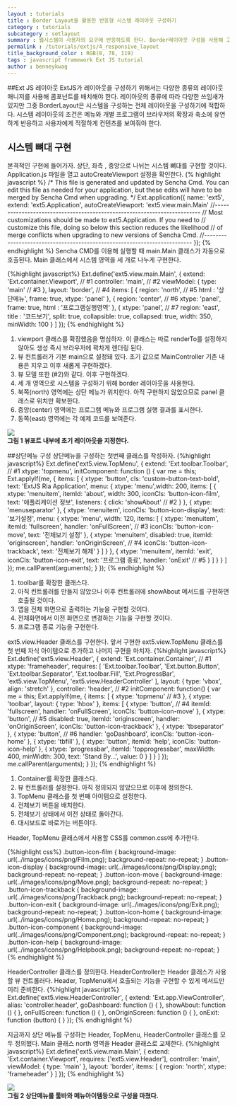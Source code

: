 ```yaml
---
layout : tutorials
title : Border Layout을 활용한 반응형 시스템 레이아웃 구성하기
category : tutorials
subcategory : setlayout
summary : 웹시스템이 사용자의 요구에 반응하도록 한다. Border레이아웃 구성을 사용해 고정 영역과 확장영역이 어떻게 반응하는지 알아본다.  
permalink : /tutorials/extjs/4_responsive_layout
title_background_color : RGB(8, 78, 119)
tags : javascript framework Ext JS tutorial
author : benneykwag
---
```

##Ext JS 레이아웃
ExtJS가 레이아웃을 구성하기 위해서는 다양한 종류의 레이아웃 매니저를 사용해 콤포넌트를 배치해야 한다.
레이아웃의 종류에 따라 다양한 쓰임새가 있지만 그중 BorderLayout은 시스템을 구성하는 전체 레이아웃을 구성하기에
적합하다. 시스템 레이아웃의 조건은 메뉴와 개별 프로그램이 브라우저의 확장과 축소에 유연하게 반응하고 사용자에게
적절하게 컨텐츠를 보여줘야 한다.

## 시스템 뼈대 구현
본격적인 구현에 들어가자. 상단, 좌측 , 중앙으로 나뉘는 시스템 뼈대를 구현할 것이다. Application.js 파일을 열고 autoCreateViewport 설정을 확인한다.
{% highlight javascript %}
/*
This file is generated and updated by Sencha Cmd. You can edit this file as
needed for your application, but these edits will have to be merged by
Sencha Cmd when upgrading.
*/
Ext.application({
name: 'ext5',
extend: 'ext5.Application',
autoCreateViewport: 'ext5.view.main.Main'
//-------------------------------------------------------------------------
// Most customizations should be made to ext5.Application. If you need to
// customize this file, doing so below this section reduces the likelihood
// of merge conflicts when upgrading to new versions of Sencha Cmd.
//-------------------------------------------------------------------------
});
{% endhighlight %}
Sencha CMD를 이용해 실행할 때 main.Main 클래스가 자동으로 호출된다. Main 클래스에서 시스템 영역을 세 개로 나누게 구현한다.

{%highlight javascript%}
Ext.define('ext5.view.main.Main', {
    extend: 'Ext.container.Viewport', // #1
    controller: 'main', // #2
    viewModel: {
        type: 'main' // #3
    },
    layout: 'border', // #4
    items: [
        {
            region: 'north', // #5
            html : '상단메뉴',
            frame: true,
            xtype: 'panel'
        },
        {
            region: 'center', // #6
            xtype: 'panel',
            frame: true,
            html : '프로그램실행영역'
        },
        {
            xtype: 'panel', // #7
            region: 'east',
            title : '코드보기',
            split: true,
            collapsible: true,
            collapsed: true,
            width: 350,
            minWidth: 100
        }
    ]
});
{% endhighlight %}
1. viewport 클래스를 확장했음을 명심하자. 이 클래스는 따로 renderTo를 설정하지 않아도 생성 즉시 브라우저에 꽉차게 렌더링 된다.
2. 뷰 컨트롤러가 기본 main으로 설정돼 있다. 초기 값으로 MainController 기존 내용은 지우고 이후 새롭게 구현하겠다.
3. 뷰 모델 또한 (#2)와 같다. 이후 구현하겠다.
4. 세 개 영역으로 시스템을 구성하기 위해 border 레이아웃을 사용한다.
5. 북쪽(north) 영역에는 상단 메뉴가 위치한다. 아직 구현하지 않았으므로 panel 클래스로 위치만 확보한다.
6. 중앙(center) 영역에는 프로그램 메뉴와 프로그램 실행 결과를 표시한다.
7. 동쪽(east) 영역에는 각 예제 코드를 보여준다.

![](imgs/img01.png)<br>
**그림 1 뷰포트 내부에 초기 레이아웃을 지정한다.**

##상단메뉴 구성
상단메뉴을 구성하는 첫번째 클래스를 작성하자.
{%highlight javascript%}
Ext.define('ext5.view.TopMenu', {
    extend: 'Ext.toolbar.Toolbar', // #1
    xtype: 'topmenu',
    initComponent: function () {
        var me = this;
        Ext.applyIf(me, {
            items: [
                {
                    xtype: 'button',
                    cls: 'custom-button-text-bold',
                    text: 'ExtJS Ria Application',
                    menu: {
                        xtype: 'menu',width: 200,
                        items: [
                            {
                                xtype: 'menuitem',
                                itemId: 'about',
                                width: 300,
                                iconCls: 'button-icon-film',
                                text: '애플리케이션 정보',
                                listeners: {
                                    click: 'showAbout' // #2
                                }
                            },
                            {
                                xtype: 'menuseparator'
                            },
                            {
                                xtype: 'menuitem',
                                iconCls: 'button-icon-display',
                                text: '보기설정',
                                menu: {
                                    xtype: 'menu',
                                    width: 120,
                                    items: [
                                        {
                                            xtype: 'menuitem',
                                            itemId: 'fullscreen',
                                            handler: 'onFullScreen', // #3
                                            iconCls: 'button-icon-move',
                                            text: '전체보기 설정'
                                        },
                                        {
                                            xtype: 'menuitem',
                                            disabled: true,
                                            itemId: 'originscreen',
                                            handler: 'onOriginScreen', // #4
                                            iconCls: 'button-icon-trackback',
                                            text: '전체보기 해제'
                                        }
                                    ]
                                }
                            },
                            {
                                xtype: 'menuitem',
                                itemId: 'exit',
                                iconCls: 'button-icon-exit',
                                text: '프로그램 종료',
                                handler: 'onExit' // #5
                            }
                        ]
                    }
                }
            ]
        });
        me.callParent(arguments);
    }
});
{% endhighlight %}
1. toolbar를 확장한 클래스다.
2. 아직 컨트롤러를 만들지 않았으나 이후 컨트롤러에 showAbout 메서드를 구현하면 호출될 것이다.
3. 앱을 전체 화면으로 출력하는 기능을 구현할 것이다.
4. 전체화면에서 이전 화면으로 변경하는 기능을 구현할 것이다.
5. 프로그램 종료 기능을 구현한다.

ext5.view.Header 클래스를 구현한다. 앞서 구현한 ext5.view.TopMenu 클래스를 첫 번째 자식 아이템으로 추가하고 나머지 구현을 마치자.
{%highlight javascript%}
Ext.define('ext5.view.Header', {
    extend: 'Ext.container.Container', // #1
    xtype: 'frameheader',
    requires: [
        'Ext.toolbar.Toolbar',
        'Ext.button.Button',
        'Ext.toolbar.Separator',
        'Ext.toolbar.Fill',
        'Ext.ProgressBar',
        'ext5.view.TopMenu',
        'ext5.view.HeaderController'
    ],
    layout: {
        type: 'vbox',
        align: 'stretch'
    },
    controller: 'header', // #2
    initComponent: function() {
        var me = this;
        Ext.applyIf(me, {
            items: [
                {
                    xtype: 'topmenu' // #3
                },
                {
                    xtype: 'toolbar',
                    layout: {
                        type: 'hbox'
                    },
                    items: [
                        {
                            xtype: 'button', // #4
                            itemId: 'fullscreen',
                            handler: 'onFullScreen',
                            iconCls: 'button-icon-move'
                        },
                        {
                            xtype: 'button', // #5
                            disabled: true,
                            itemId: 'originscreen',
                            handler: 'onOriginScreen',
                            iconCls: 'button-icon-trackback'
                        },
                        {
                            xtype: 'tbseparator'
                        },
                        {
                            xtype: 'button', // #6
                            handler: 'goDashboard',
                            iconCls: 'button-icon-home'
                        },
                        {
                            xtype: 'tbfill'
                        },
                        {
                            xtype: 'button',
                            itemId: 'help',
                            iconCls: 'button-icon-help'
                        },
                        {
                            xtype: 'progressbar',
                            itemId: 'topprogressbar',
                            maxWidth: 400,
                            minWidth: 300,
                            text: 'Stand By...',
                            value: 0
                        }
                    ]
                }
            ]
        });
        me.callParent(arguments);
    }
});
{% endhighlight %}
1. Container를 확장한 클래스다.
2. 뷰 컨트롤러를 설정한다. 아직 정의되지 않았으므로 이후에 정의한다.
3. TopMenu 클래스를 첫 번째 아이템으로 설정한다.
4. 전체보기 버튼을 배치한다.
5. 전체보기 상태에서 이전 상태로 돌아간다.
6. 대시보드로 바로가는 버튼이다.

Header, TopMenu 클래스에서 사용할 CSS를 common.css에 추가한다.
    
{%highlight css%}
.button-icon-film {
    background-image: url(../images/icons/png/Film.png);
    background-repeat: no-repeat;
}
.button-icon-display {
    background-image: url(../images/icons/png/Display.png);
    background-repeat: no-repeat;
}
.button-icon-move {
    background-image: url(../images/icons/png/Move.png);
    background-repeat: no-repeat;
}
.button-icon-trackback {
    background-image: url(../images/icons/png/Trackback.png);
    background-repeat: no-repeat;
}
.button-icon-exit {
    background-image: url(../images/icons/png/Exit.png);
    background-repeat: no-repeat;
}
.button-icon-home {
    background-image: url(../images/icons/png/Home.png);
    background-repeat: no-repeat;
}
.button-icon-component {
    background-image: url(../images/icons/png/Component.png);
    background-repeat: no-repeat;
}
.button-icon-help {
    background-image: url(../images/icons/png/Helpbook.png);
    background-repeat: no-repeat;
}
{% endhighlight %}

HeaderController 클래스를 정의한다. HeaderController는 Header 클래스가 사용할 뷰 컨트롤러다. Header, TopMenu에서 호출되는 기능을 구현할 수 있게 메서드만 미리 준비한다.
{%highlight javascript%}
    Ext.define('ext5.view.HeaderController', {
        extend: 'Ext.app.ViewController',
        alias: 'controller.header',
        goDashboard: function () {
        },
        showAbout: function () {
        },
        onFullScreen: function () {
        },
        onOriginScreen: function () {
        },
        onExit: function (button) {
        }
    });
    {% endhighlight %}

지금까지 상단 메뉴를 구성하는 Header, TopMenu, HeaderController 클래스를 모두 정의했다. Main 클래스 north 영역을 Header 클래스로 교체한다.
{%highlight javascript%}
    Ext.define('ext5.view.main.Main', {
        extend: 'Ext.container.Viewport',
        requires: ['ext5.view.Header'],
        controller: 'main',
        viewModel: {
            type: 'main'
        },
        layout: 'border',
        items: [
            {
                region: 'north',
                xtype: 'frameheader'
            }
        ]
    });
    {% endhighlight %}

![](imgs/img02.png)<br>
**그림 2 상단메뉴를 툴바와 메뉴아이템등으로 구성을 마쳤다.**